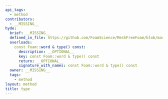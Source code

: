```yaml
---
api_tags:
  - method
contributors:
  - __MISSING__
hyde:
  brief: __MISSING__
  defined_in_file: https://github.com/FoamScience/MeshFreeFoam/blob/master/src/meshfree/shapes/triSurfaceShape/triSurfaceShape.H
  overloads:
    const Foam::word & type() const:
      description: __OPTIONAL__
      key: const Foam::word & type() const
      return: __OPTIONAL__
      signature_with_names: const Foam::word & type() const
  owner: __MISSING__
  tags:
    - method
layout: method
title: type
---
```

